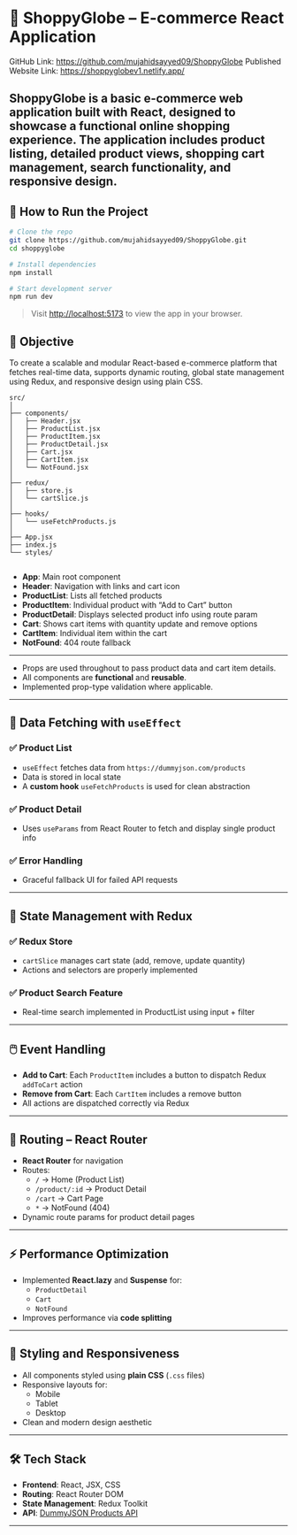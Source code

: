 # 🛒 ShoppyGlobe – E-commerce React Application

GitHub Link: https://github.com/mujahidsayyed09/ShoppyGlobe
Published Website Link: https://shoppyglobev1.netlify.app/

ShoppyGlobe is a basic e-commerce web application built with **React**, designed to showcase a functional online shopping experience. The application includes product listing, detailed product views, shopping cart management, search functionality, and responsive design.
---
## 🚀 How to Run the Project

```bash
# Clone the repo
git clone https://github.com/mujahidsayyed09/ShoppyGlobe.git
cd shoppyglobe

# Install dependencies
npm install

# Start development server
npm run dev
```

> Visit [http://localhost:5173](http://localhost:5173) to view the app in your browser.
## 📌 Objective

To create a scalable and modular React-based e-commerce platform that fetches real-time data, supports dynamic routing, global state management using Redux, and responsive design using plain CSS.


```
src/
│
├── components/
│   ├── Header.jsx
│   ├── ProductList.jsx
│   ├── ProductItem.jsx
│   ├── ProductDetail.jsx
│   ├── Cart.jsx
│   ├── CartItem.jsx
│   └── NotFound.jsx
│
├── redux/
│   ├── store.js
│   └── cartSlice.js
│
├── hooks/
│   └── useFetchProducts.js
│
├── App.jsx
├── index.js
└── styles/
    
```

- **App**: Main root component
- **Header**: Navigation with links and cart icon
- **ProductList**: Lists all fetched products
- **ProductItem**: Individual product with “Add to Cart” button
- **ProductDetail**: Displays selected product info using route param
- **Cart**: Shows cart items with quantity update and remove options
- **CartItem**: Individual item within the cart
- **NotFound**: 404 route fallback

---

- Props are used throughout to pass product data and cart item details.
- All components are **functional** and **reusable**.
- Implemented prop-type validation where applicable.

---

## 🔄 Data Fetching with `useEffect` 

### ✅ Product List 
- `useEffect` fetches data from `https://dummyjson.com/products`
- Data is stored in local state
- A **custom hook** `useFetchProducts` is used for clean abstraction

### ✅ Product Detail 
- Uses `useParams` from React Router to fetch and display single product info

### ✅ Error Handling 
- Graceful fallback UI for failed API requests

---

## 🔄 State Management with Redux 

### ✅ Redux Store
- `cartSlice` manages cart state (add, remove, update quantity)
- Actions and selectors are properly implemented

### ✅ Product Search Feature 
- Real-time search implemented in ProductList using input + filter

---

## 🖱️ Event Handling

- **Add to Cart**: Each `ProductItem` includes a button to dispatch Redux `addToCart` action
- **Remove from Cart**: Each `CartItem` includes a remove button
- All actions are dispatched correctly via Redux

---

## 🧭 Routing – React Router 

- **React Router** for navigation
- Routes:
  - `/` → Home (Product List)
  - `/product/:id` → Product Detail
  - `/cart` → Cart Page
  - `*` → NotFound (404)
- Dynamic route params for product detail pages

---

## ⚡ Performance Optimization

- Implemented **React.lazy** and **Suspense** for:
  - `ProductDetail`
  - `Cart`
  - `NotFound`
- Improves performance via **code splitting**

---

## 🎨 Styling and Responsiveness

- All components styled using **plain CSS** (`.css` files)
- Responsive layouts for:
  - Mobile
  - Tablet
  - Desktop
- Clean and modern design aesthetic

---

## 🛠️ Tech Stack

- **Frontend**: React, JSX, CSS
- **Routing**: React Router DOM
- **State Management**: Redux Toolkit
- **API**: [DummyJSON Products API](https://dummyjson.com/products)

---



